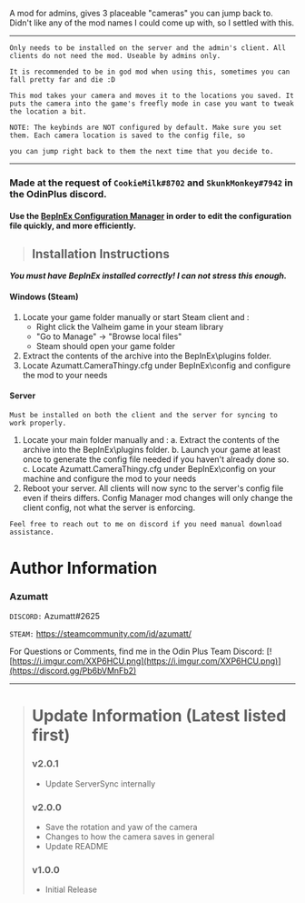 A mod for admins, gives 3 placeable "cameras" you can jump back to. Didn't like any of the mod names I could come up
with, so I settled with this.

---

```
Only needs to be installed on the server and the admin's client. All clients do not need the mod. Useable by admins only.

It is recommended to be in god mod when using this, sometimes you can fall pretty far and die :D

This mod takes your camera and moves it to the locations you saved. It puts the camera into the game's freefly mode in case you want to tweak the location a bit.

NOTE: The keybinds are NOT configured by default. Make sure you set them. Each camera location is saved to the config file, so

you can jump right back to them the next time that you decide to.
```

---

### Made at the request of `CookieMilk#8702` and `SkunkMonkey#7942` in the OdinPlus discord.

#### Use the [BepInEx Configuration Manager](https://valheim.thunderstore.io/package/Azumatt/Official_BepInEx_ConfigurationManager/) in order to edit the configuration file quickly, and more efficiently.

> ## Installation Instructions
***You must have BepInEx installed correctly! I can not stress this enough.***

#### Windows (Steam)

1. Locate your game folder manually or start Steam client and :
    * Right click the Valheim game in your steam library
    * "Go to Manage" -> "Browse local files"
    * Steam should open your game folder
2. Extract the contents of the archive into the BepInEx\plugins folder.
3. Locate Azumatt.CameraThingy.cfg under BepInEx\config and configure the mod to your needs

#### Server

`Must be installed on both the client and the server for syncing to work properly.`

1. Locate your main folder manually and :
   a. Extract the contents of the archive into the BepInEx\plugins folder.
   b. Launch your game at least once to generate the config file needed if you haven't already done so.
   c. Locate Azumatt.CameraThingy.cfg under BepInEx\config on your machine and configure the mod to your needs
2. Reboot your server. All clients will now sync to the server's config file even if theirs differs. Config Manager mod
   changes will only change the client config, not what the server is enforcing.

`Feel free to reach out to me on discord if you need manual download assistance.`

# Author Information

### Azumatt

`DISCORD:` Azumatt#2625

`STEAM:` https://steamcommunity.com/id/azumatt/

For Questions or Comments, find me in the Odin Plus Team Discord:
[![https://i.imgur.com/XXP6HCU.png](https://i.imgur.com/XXP6HCU.png)](https://discord.gg/Pb6bVMnFb2)

***
> # Update Information (Latest listed first)
> ### v2.0.1
> - Update ServerSync internally
> ### v2.0.0
> - Save the rotation and yaw of the camera
> - Changes to how the camera saves in general
> - Update README
> ### v1.0.0
> - Initial Release

